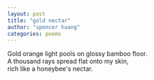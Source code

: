 ```yaml
---
layout: post
title: "gold nectar"
author: "spencer huang"
categories: poems
---
```


Gold orange light pools on glossy bamboo floor.  
A thousand rays spread flat onto my skin,   
rich like a honeybee's nectar. 